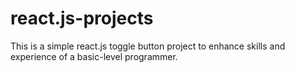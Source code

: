 # react.js-projects
This is a simple react.js toggle button project to enhance skills and experience of a basic-level programmer.
